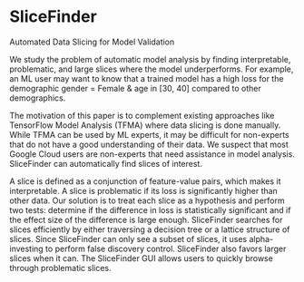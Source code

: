 # SliceFinder
Automated Data Slicing for Model Validation

We study the problem of automatic model analysis by finding interpretable, problematic, and large slices where the model underperforms. For example, an ML user may want to know that a trained model has a high loss for the demographic gender = Female & age in [30, 40] compared to other demographics.

The motivation of this paper is to complement existing approaches like TensorFlow Model Analysis (TFMA) where data slicing is done manually. While TFMA can be used by ML experts, it may be difficult for non-experts that do not have a good understanding of their data. We suspect that most Google Cloud users are non-experts that need assistance in model analysis. SliceFinder can automatically find slices of interest.

A slice is defined as a conjunction of feature-value pairs, which makes it interpretable. A slice is problematic if its loss is significantly higher than other data. Our solution is to treat each slice as a hypothesis and perform two tests: determine if the difference in loss is statistically significant and if the effect size of the difference is large enough. SliceFinder searches for slices efficiently by either traversing a decision tree or a lattice structure of slices. Since SliceFinder can only see a subset of slices, it uses alpha-investing to perform false discovery control. SliceFinder also favors larger slices when it can. The SliceFinder GUI allows users to quickly browse through problematic slices.
